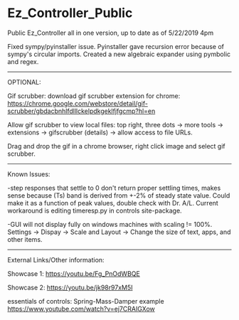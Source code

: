 # Ez_Controller_Public
Public Ez_Controller all in one version, up to date as of 5/22/2019 4pm 

Fixed sympy/pyinstaller issue. Pyinstaller gave recursion error because of sympy's circular imports. Created a new algebraic expander using pymbolic and regex. 


---
OPTIONAL:

Gif scrubber: download gif scrubber extension for chrome: https://chrome.google.com/webstore/detail/gif-scrubber/gbdacbnhlfdlllckelpdkgeklfjfgcmp?hl=en

Allow gif scrubber to view local files: top right, three dots -> more tools -> extensions -> gifscrubber (details) -> allow access to file URLs. 

Drag and drop the gif in a chrome browser, right click image and select gif scrubber. 



---

Known Issues: 


-step responses that settle to 0 don't return proper settling times, makes sense because (Ts) band is derived from +-2% of steady state value. Could make it as a function of peak values, double check with Dr. A/L. Current workaround is editing timeresp.py in controls site-package. 

-GUI will not display fully on windows machines with scaling != 100%. Settings -> Dispay -> Scale and Layout -> Change the size of text, apps, and other items. 


---

External Links/Other information:

Showcase 1: https://youtu.be/Fg_PnOdWBQE

Showcase 2: https://youtu.be/jk98r97xM5I

essentials of controls: Spring-Mass-Damper example https://www.youtube.com/watch?v=ej7CRAIGXow
